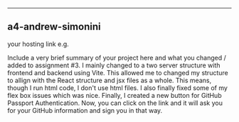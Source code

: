 
---

## a4-andrew-simonini

your hosting link e.g. 

Include a very brief summary of your project here and what you changed / added to assignment #3. 
I mainly changed to a two server structure with frontend and backend using Vite. This allowed me to changed
my structure to allign with the React structure and jsx files as a whole. This means, though I run html
code, I don't use html files. I also finally fixed some of my flex box issues which was nice. Finally,
I created a new button for GitHub Passport Authentication. Now, you can click on the link and it will
ask you for your GitHub information and sign you in that way.
